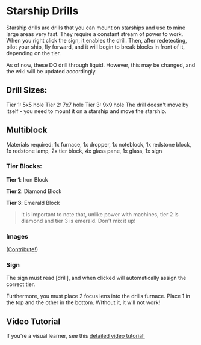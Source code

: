 # Starship Drills
Starship drills are drills that you can mount on starships and use to mine large areas very fast. They require a constant stream of power to work. When you right click the sign, it enables the drill. Then, after redetecting, pilot your ship, fly forward, and it will begin to break blocks in front of it, depending on the tier.

As of now, these DO drill through liquid. However, this may be changed, and the wiki will be updated accordingly.

## Drill Sizes:
Tier 1: 5x5 hole
Tier 2: 7x7 hole
Tier 3: 9x9 hole
The drill doesn't move by itself - you need to mount it on a starship and move the starship.

## Multiblock
Materials required: 1x furnace, 1x dropper, 1x noteblock, 1x redstone block, 1x redstone lamp, 2x tier block, 4x glass pane, 1x glass, 1x sign

### Tier Blocks:

**Tier 1**: Iron Block

**Tier 2**: Diamond Block

**Tier 3**: Emerald Block

> It is important to note that, unlike power with machines,
tier 2 is diamond and tier 3 is emerald. Don't mix it up!

### Images
([Contribute!](/wiki/contributing))

### Sign

The sign must read [drill], and when clicked will automatically assign the correct tier.

Furthermore, you must place 2 focus lens into the drills furnace. Place 1 in the top and the other in the bottom. WIthout it, it will not work!

## Video Tutorial
If you're a visual learner, see this
[detailed video tutorial!](https://youtu.be/bObAMu28blM)